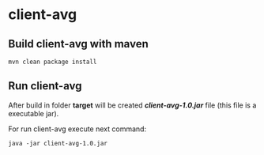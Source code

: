 # client-avg


## Build client-avg with maven
```
mvn clean package install
```

## Run client-avg
After build in folder **target** will be created ***client-avg-1.0.jar*** file (this file is a executable jar).

For run client-avg execute next command:
``` 
java -jar client-avg-1.0.jar
```